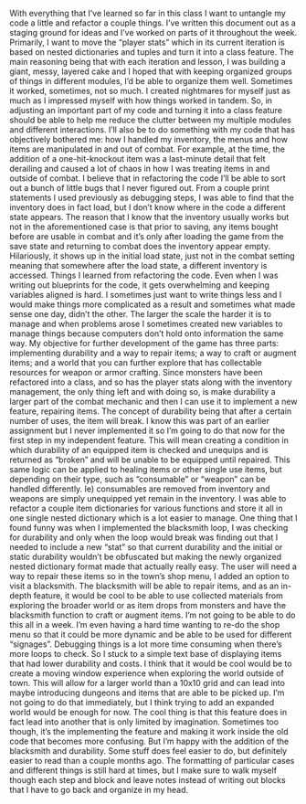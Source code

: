 With everything that I’ve learned so far in this class I want to untangle my code a little and refactor a couple things. I’ve written this document out as a staging ground for ideas and I’ve worked on parts of it throughout the week. Primarily, I want to move the “player stats” which in its current iteration is based on nested dictionaries and tuples and turn it into a class feature. The main reasoning being that with each iteration and lesson, I was building a giant, messy, layered cake and I hoped that with keeping organized groups of things in different modules, I’d be able to organize them well. Sometimes it worked, sometimes, not so much. I created nightmares for myself just as much as I impressed myself with how things worked in tandem. So, in adjusting an important part of my code and turning it into a class feature should be able to help me reduce the clutter between my multiple modules and different interactions. I’ll also be to do something with my code that has objectively bothered me: how I handled my inventory, the menus and how items are manipulated in and out of combat. For example, at the time, the addition of a one-hit-knockout item was a last-minute detail that felt derailing and caused a lot of chaos in how I was treating items in and outside of combat. I believe that in refactoring the code I’ll be able to sort out a bunch of little bugs that I never figured out. 
From a couple print statements I used previously as debugging steps, I was able to find that the inventory does in fact load, but I don’t know where in the code a different state appears. The reason that I know that the inventory usually works but not in the aforementioned case is that prior to saving, any items bought before are usable in combat and it’s only after loading the game from the save state and returning to combat does the inventory appear empty. Hilariously, it shows up in the initial load state, just not in the combat setting meaning that somewhere after the load state, a different inventory is accessed. 
Things I learned from refactoring the code. Even when I was writing out blueprints for the code, it gets overwhelming and keeping variables aligned is hard. I sometimes just want to write things less and I would make things more complicated as a result and sometimes what made sense one day, didn’t the other. The larger the scale the harder it is to manage and when problems arose I sometimes created new variables to manage things because computers don’t hold onto information the same way. 
My objective for further development of the game has three parts: implementing durability and a way to repair items; a way to craft or augment items; and a world that you can further explore that has collectable resources for weapon or armor crafting. 
Since monsters have been refactored into a class, and so has the player stats along with the inventory management, the only thing left and with doing so, is make durability a larger part of the combat mechanic and then I can use it to implement a new feature, repairing items. The concept of durability being that after a certain number of uses, the item will break. I know this was part of an earlier assignment but I never implemented it so I’m going to do that now for the first step in my independent feature. This will mean creating a condition in which durability of an equipped item is checked and unequips and is returned as “broken” and will be unable to be equipped until repaired. This same logic can be applied to healing items or other single use items, but depending on their type, such as “consumable” or “weapon” can be handled differently. Ie) consumables are removed from inventory and weapons are simply unequipped yet remain in the inventory. I was able to refactor a couple item dictionaries for various functions and store it all in one single nested dictionary which is a lot easier to manage. One thing that I found funny was when I implemented the blacksmith loop, I was checking for durability and only when the loop would break was finding out that I needed to include a new “stat” so that current durability and the initial or static durability wouldn’t be obfuscated but making the newly organized nested dictionary format made that actually really easy. 
The user will need a way to repair these items so in the town’s shop menu, I added an option to visit a blacksmith. The blacksmith will be able to repair items, and as an in-depth feature, it would be cool to be able to use collected materials from exploring the broader world or as item drops from monsters and have the blacksmith function to craft or augment items. I’m not going to be able to do this all in a week. I’m even having a hard time wanting to re-do the shop menu so that it could be more dynamic and be able to be used for different “signages”. Debugging things is a lot more time consuming when there’s more loops to check. So I stuck to a simple text base of displaying items that had lower durability and costs. 
I think that it would be cool would be to create a moving window experience when exploring the world outside of town. This will allow for a larger world than a 10x10 grid and can lead into maybe introducing dungeons and items that are able to be picked up. I’m not going to do that immediately, but I think trying to add an expanded world would be enough for now. The cool thing is that this feature does in fact lead into another that is only limited by imagination. Sometimes too though, it’s the implementing the feature and making it work inside the old code that becomes more confusing. But I’m happy with the addition of the blacksmith and durability. Some stuff does feel easier to do, but definitely easier to read than a couple months ago. The formatting of particular cases and different things is still hard at times, but I make sure to walk myself though each step and block and leave notes instead of writing out blocks that I have to go back and organize in my head. 
